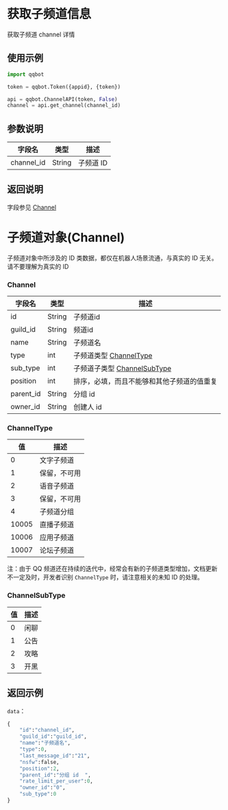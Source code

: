 # 获取子频道信息

获取子频道 channel 详情

## 使用示例

```py
import qqbot

token = qqbot.Token({appid}, {token})

api = qqbot.ChannelAPI(token, False)
channel = api.get_channel(channel_id)
```

## 参数说明

| 字段名     | 类型   | 描述      |
| ---------- | ------ | --------- |
| channel_id | String | 子频道 ID |

## 返回说明

字段参见 [Channel](#Channel)


# 子频道对象(Channel)

子频道对象中所涉及的 ID 类数据，都仅在机器人场景流通，与真实的 ID 无关。请不要理解为真实的 ID

### Channel
| 字段名    | 类型   | 描述                                           |
| --------- | ------ | ---------------------------------------------- |
| id        | String | 子频道id                                       |
| guild_id  | String | 频道id                                         |
| name      | String | 子频道名                                       |
| type      | int    | 子频道类型 [ChannelType](#channeltype)         |
| sub_type  | int    | 子频道子类型 [ChannelSubType](#channelsubtype) |
| position  | int    | 排序，必填，而且不能够和其他子频道的值重复     |
| parent_id | String | 分组 id                                        |
| owner_id  | String | 创建人 id                                      |

### ChannelType

| 值    | 描述         |
| ----- | ------------ |
| 0     | 文字子频道   |
| 1     | 保留，不可用 |
| 2     | 语音子频道   |
| 3     | 保留，不可用 |
| 4     | 子频道分组   |
| 10005 | 直播子频道   |
| 10006 | 应用子频道   |
| 10007 | 论坛子频道   |

注：由于 QQ 频道还在持续的迭代中，经常会有新的子频道类型增加，文档更新不一定及时，开发者识别 `ChannelType` 时，请注意相关的未知 ID 的处理。

### ChannelSubType

| 值  | 描述 |
| --- | ---- |
| 0   | 闲聊 |
| 1   | 公告 |
| 2   | 攻略 |
| 3   | 开黑 |

## 返回示例

`data`：

```python
{
    "id":"channel_id",
    "guild_id":"guild_id",
    "name":"子频道名",
    "type":0,
    "last_message_id":"21",
    "nsfw":false,
    "position":2,
    "parent_id":"分组 id  ",
    "rate_limit_per_user":0,
    "owner_id":"0",
    "sub_type":0
}
```